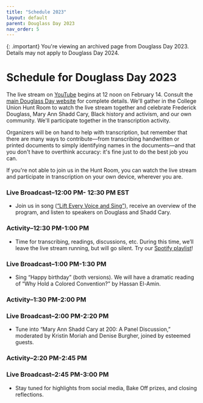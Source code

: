 ```yaml
---
title: "Schedule 2023"
layout: default
parent: Douglass Day 2023
nav_order: 5
---
```


{: .important}
You're viewing an archived page from Douglass Day 2023. Details may not apply to Douglass Day 2024.

# Schedule for Douglass Day 2023

The live stream on [YouTube](https://www.youtube.com/channel/UCsMTkXeP7D-KJKN_3n53g0A) begins at 12 noon on February 14. Consult the [main Douglass Day website](https://douglassday.substack.com/p/douglass-day-is-almost-here) for complete details. We'll gather in the College Union Hunt Room to watch the live stream together and celebrate Frederick Douglass, Mary Ann Shadd Cary, Black history and activism, and our own community. We'll participate together in the transcription activity. 

Organizers will be on hand to help with transcription, but remember that there are many ways to contribute&mdash;from transcribing handwritten or printed documents to simply identifying names in the documents&mdash;and that you don't have to overthink accuracy: it's fine just to do the best job you can.

If you're not able to join us in the Hunt Room, you can watch the live stream and participate in transcription on your own device, wherever you are.

### Live Broadcast–12:00 PM- 12:30 PM EST

  - Join us in song (<a href="https://douglassday.org/anthem/" rel="nofollow ugc noopener">“Lift Every Voice and Sing”</a>), receive an overview of the program, and listen to speakers on Douglass and Shadd Cary.

### Activity–12:30 PM-1:00 PM

  - Time for transcribing, readings, discussions, etc. During this time, we’ll leave the live stream running, but will go silent. Try our <a href="https://open.spotify.com/playlist/2XWu7KUki8NL5ps1FT7PC7?si=1234136005f24f7a" rel="nofollow ugc noopener">Spotify playlist</a>!

### Live Broadcast–1:00 PM-1:30 PM

  - Sing “Happy birthday” (both versions). We will have a dramatic reading of “Why Hold a Colored Convention?” by Hassan El-Amin.

### Activity–1:30 PM-2:00 PM

### Live Broadcast–2:00 PM-2:20 PM

  - Tune into “Mary Ann Shadd Cary at 200: A Panel Discussion,” moderated by Kristin Moriah and Denise Burgher, joined by esteemed guests.

### Activity–2:20 PM-2:45 PM

### Live Broadcast–2:45 PM-3:00 PM

  - Stay tuned for highlights from social media, Bake Off prizes, and closing reflections.